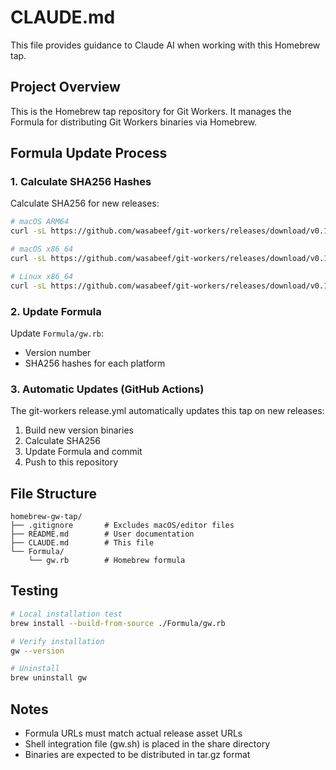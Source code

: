 # CLAUDE.md

This file provides guidance to Claude AI when working with this Homebrew tap.

## Project Overview

This is the Homebrew tap repository for Git Workers. It manages the Formula for distributing Git Workers binaries via Homebrew.

## Formula Update Process

### 1. Calculate SHA256 Hashes

Calculate SHA256 for new releases:

```bash
# macOS ARM64
curl -sL https://github.com/wasabeef/git-workers/releases/download/v0.1.0/git-workers-aarch64-apple-darwin.tar.gz | shasum -a 256

# macOS x86_64
curl -sL https://github.com/wasabeef/git-workers/releases/download/v0.1.0/git-workers-x86_64-apple-darwin.tar.gz | shasum -a 256

# Linux x86_64
curl -sL https://github.com/wasabeef/git-workers/releases/download/v0.1.0/git-workers-x86_64-unknown-linux-musl.tar.gz | shasum -a 256
```

### 2. Update Formula

Update `Formula/gw.rb`:
- Version number
- SHA256 hashes for each platform

### 3. Automatic Updates (GitHub Actions)

The git-workers release.yml automatically updates this tap on new releases:
1. Build new version binaries
2. Calculate SHA256
3. Update Formula and commit
4. Push to this repository

## File Structure

```
homebrew-gw-tap/
├── .gitignore       # Excludes macOS/editor files
├── README.md        # User documentation
├── CLAUDE.md        # This file
└── Formula/
    └── gw.rb        # Homebrew formula
```

## Testing

```bash
# Local installation test
brew install --build-from-source ./Formula/gw.rb

# Verify installation
gw --version

# Uninstall
brew uninstall gw
```

## Notes

- Formula URLs must match actual release asset URLs
- Shell integration file (gw.sh) is placed in the share directory
- Binaries are expected to be distributed in tar.gz format